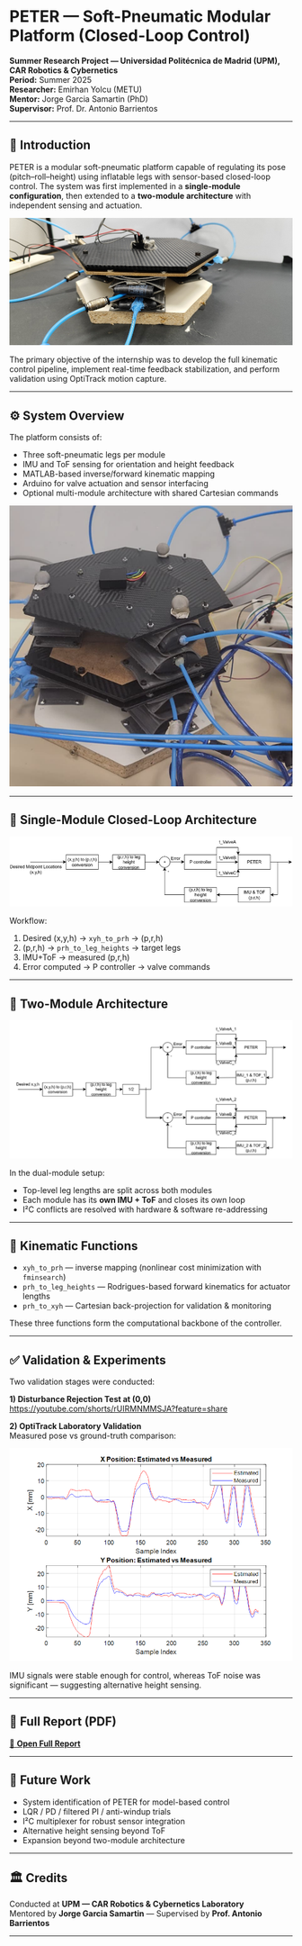 # PETER — Soft-Pneumatic Modular Platform (Closed-Loop Control)

**Summer Research Project — Universidad Politécnica de Madrid (UPM), CAR Robotics & Cybernetics**  
**Period:** Summer 2025  
**Researcher:** Emirhan Yolcu (METU)  
**Mentor:** Jorge Garcia Samartin (PhD)  
**Supervisor:** Prof. Dr. Antonio Barrientos

---

## 🎯 Introduction

PETER is a modular soft-pneumatic platform capable of regulating its pose (pitch–roll–height) using inflatable legs with sensor-based closed-loop control. The system was first implemented in a **single-module configuration**, then extended to a **two-module architecture** with independent sensing and actuation.

![Single-module early prototype](image1.png)

The primary objective of the internship was to develop the full kinematic control pipeline, implement real-time feedback stabilization, and perform validation using OptiTrack motion capture.

---

## ⚙️ System Overview

The platform consists of:
- Three soft-pneumatic legs per module  
- IMU and ToF sensing for orientation and height feedback  
- MATLAB-based inverse/forward kinematic mapping  
- Arduino for valve actuation and sensor interfacing  
- Optional multi-module architecture with shared Cartesian commands

![Two-module assembly](image4.png)

---

## 🧭 Single-Module Closed-Loop Architecture

![Single loop architecture](image2.png)

Workflow:
1) Desired (x,y,h) → `xyh_to_prh` → (p,r,h)  
2) (p,r,h) → `prh_to_leg_heights` → target legs  
3) IMU+ToF → measured (p,r,h)  
4) Error computed → P controller → valve commands

---

## 🧩 Two-Module Architecture

![Dual loop architecture](image3.png)

In the dual-module setup:
- Top-level leg lengths are split across both modules  
- Each module has its **own IMU + ToF** and closes its own loop  
- I²C conflicts are resolved with hardware & software re-addressing

---

## 🧮 Kinematic Functions

- `xyh_to_prh` — inverse mapping (nonlinear cost minimization with `fminsearch`)
- `prh_to_leg_heights` — Rodrigues-based forward kinematics for actuator lengths
- `prh_to_xyh` — Cartesian back-projection for validation & monitoring

These three functions form the computational backbone of the controller.

---

## ✅ Validation & Experiments

Two validation stages were conducted:

**1) Disturbance Rejection Test at (0,0)**  
https://youtube.com/shorts/rUIRMNMMSJA?feature=share

**2) OptiTrack Laboratory Validation**  
Measured pose vs ground-truth comparison:

![OptiTrack comparison](image5.png)

IMU signals were stable enough for control, whereas ToF noise was significant — suggesting alternative height sensing.

---

## 📄 Full Report (PDF)

[📄 **Open Full Report**](PETER_Project_Summer_Internship_Report.pdf)

---

## 🚀 Future Work

- System identification of PETER for model-based control  
- LQR / PD / filtered PI / anti-windup trials  
- I²C multiplexer for robust sensor integration  
- Alternative height sensing beyond ToF  
- Expansion beyond two-module architecture

---

## 🏛️ Credits

Conducted at **UPM — CAR Robotics & Cybernetics Laboratory**  
Mentored by **Jorge Garcia Samartin** — Supervised by **Prof. Antonio Barrientos**

---
